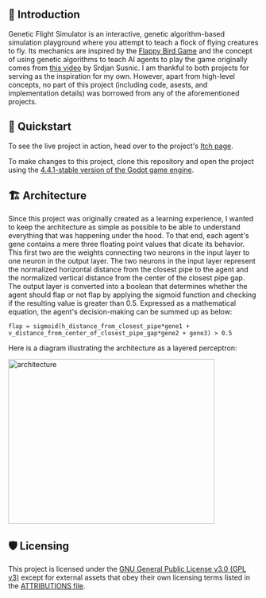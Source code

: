 ## 🧭 Introduction
Genetic Flight Simulator is an interactive, genetic algorithm-based simulation playground where you attempt to teach a flock of flying creatures to fly. Its mechanics are inspired by the [Flappy Bird Game](https://en.wikipedia.org/wiki/Flappy_Bird) and the concept of using genetic algorithms to teach AI agents to play the game originally comes from [this video](https://www.youtube.com/watch?v=aeWmdojEJf0&t=2s) by Srdjan Susnic. I am thankful to both projects for serving as the inspiration for my own. However, apart from high-level concepts, no part of this project (including code, asests, and implementation details) was borrowed from any of the aforementioned projects.

## 🚀 Quickstart
To see the live project in action, head over to the project's [Itch page](https://cupidofdeath.itch.io/genetic-flight-simulator).

To make changes to this project, clone this repository and open the project using the [4.4.1-stable version of the Godot game engine](https://github.com/godotengine/godot/releases/tag/4.4.1-stable).

## 🏗️ Architecture
Since this project was originally created as a learning experience, I wanted to keep the architecture as simple as possible to be able to understand everything that was happening under the hood. To that end, each agent's gene contains a mere three floating point values that dicate its behavior. This first two are the weights connecting two neurons in the input layer to one neuron in the output layer. The two neurons in the input layer represent the normalized horizontal distance from the closest pipe to the agent and the normalized vertical distance from the center of the closest pipe gap. The output layer is converted into a boolean that determines whether the agent should flap or not flap by applying the sigmoid function and checking if the resulting value is greater than 0.5.
Expressed as a mathematical equation, the agent's decision-making can be summed up as below:
```
flap = sigmoid(h_distance_from_closest_pipe*gene1 + v_distance_from_center_of_closest_pipe_gap*gene2 + gene3) > 0.5
```

Here is a diagram illustrating the architecture as a layered perceptron:

<img width="415" height="331" alt="architecture" src="https://github.com/user-attachments/assets/d35b3247-06d0-4289-916e-7ec56252a32c" />

## 🛡️ Licensing
This project is licensed under the [GNU General Public License v3.0 (GPL v3)](./LICENSE) except for external assets that obey their own licensing terms listed in the [ATTRIBUTIONS file](./ATTRIBUTIONS.md).

